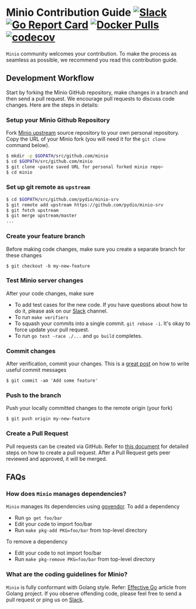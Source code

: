 # Minio Contribution Guide [![Slack](https://slack.minio.io/slack?type=svg)](https://slack.minio.io) [![Go Report Card](https://goreportcard.com/badge/pydio/minio-srv)](https://goreportcard.com/report/pydio/minio-srv) [![Docker Pulls](https://img.shields.io/docker/pulls/pydio/minio-srv.svg?maxAge=604800)](https://hub.docker.com/r/pydio/minio-srv/) [![codecov](https://codecov.io/gh/pydio/minio-srv/branch/master/graph/badge.svg)](https://codecov.io/gh/pydio/minio-srv)

``Minio`` community welcomes your contribution. To make the process as seamless as possible, we recommend you read this contribution guide.

## Development Workflow

Start by forking the Minio GitHub repository, make changes in a branch and then send a pull request. We encourage pull requests to discuss code changes. Here are the steps in details:

### Setup your Minio Github Repository
Fork [Minio upstream](https://github.com/pydio/minio-srv/fork) source repository to your own personal repository. Copy the URL of your Minio fork (you will need it for the `git clone` command below).

```sh
$ mkdir -p $GOPATH/src/github.com/minio
$ cd $GOPATH/src/github.com/minio
$ git clone <paste saved URL for personal forked minio repo>
$ cd minio
```

### Set up git remote as ``upstream``
```sh
$ cd $GOPATH/src/github.com/pydio/minio-srv
$ git remote add upstream https://github.com/pydio/minio-srv
$ git fetch upstream
$ git merge upstream/master
...
```

### Create your feature branch
Before making code changes, make sure you create a separate branch for these changes

```
$ git checkout -b my-new-feature
```

### Test Minio server changes
After your code changes, make sure

- To add test cases for the new code. If you have questions about how to do it, please ask on our [Slack](slack.minio.io) channel.
- To run `make verifiers`
- To squash your commits into a single commit. `git rebase -i`. It's okay to force update your pull request.
- To run `go test -race ./...` and `go build` completes.

### Commit changes
After verification, commit your changes. This is a [great post](https://chris.beams.io/posts/git-commit/) on how to write useful commit messages

```
$ git commit -am 'Add some feature'
```

### Push to the branch
Push your locally committed changes to the remote origin (your fork)
```
$ git push origin my-new-feature
```

### Create a Pull Request
Pull requests can be created via GitHub. Refer to [this document](https://help.github.com/articles/creating-a-pull-request/) for detailed steps on how to create a pull request. After a Pull Request gets peer reviewed and approved, it will be merged.

## FAQs
### How does ``Minio`` manages dependencies? 
``Minio`` manages its dependencies using [govendor](https://github.com/kardianos/govendor). To add a dependency
- Run `go get foo/bar`
- Edit your code to import foo/bar
- Run `make pkg-add PKG=foo/bar` from top-level directory

To remove a dependency
- Edit your code to not import foo/bar
- Run `make pkg-remove PKG=foo/bar` from top-level directory

### What are the coding guidelines for Minio?
``Minio`` is fully conformant with Golang style. Refer: [Effective Go](https://github.com/golang/go/wiki/CodeReviewComments) article from Golang project. If you observe offending code, please feel free to send a pull request or ping us on [Slack](slack.minio.io).
